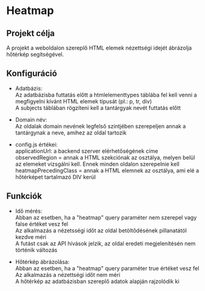 # Heatmap

## Projekt célja

A projekt a weboldalon szereplő HTML elemek nézettségi idejét ábrázolja hőtérkép segítségével.

## Konfiguráció

- Adatbázis:  
  Az adatbázisba futtatás előtt a htmlelementtypes táblába fel kell venni a megfigyelni kívánt HTML elemek típusát (pl.: p, tr, div)  
  A subjects táblában rögzíteni kell a tantárgyak nevét futtatás előtt

- Domain név:  
  Az oldalak domain nevének legfelső szintjében szerepeljen annak a tantárgynak a neve, amihez az oldal tartozik

- config.js értékei:  
  applicationUrl: a backend szerver elérhetőségének címe  
  observedRegion = annak a HTML szekciónak az osztálya, melyen belül az elemeket vizsgálni kell. Ennek minden oldalon szerepelnie kell  
  heatmapPrecedingClass = annak a HTML elemnek az osztálya, ami elé a hőtérképet tartalmazó DIV kerül

## Funkciók

- Idő mérés:  
  Abban az esetben, ha a "heatmap" query paraméter nem szerepel vagy false értéket vesz fel  
  Az alkalmazás a nézetsségi időt az oldal betöltődésének pillanatától kezdve méri  
  A futást csak az API hívások jelzik, az oldal eredeti megjelenítésén nem történik változás

- Hőtérkép ábrázolása:  
  Abban az esetben, ha a "heatmap" query paraméter true értéket vesz fel  
  Az alkalmazás a nézettségi időt nem méri  
  A hőtérkép az adatbázisban szereplő adatok alapján rajzolódik ki
